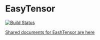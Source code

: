 # EasyTensor

[![Build Status](https://travis-ci.org/Tenice/EasyTensor.svg?branch=master)](https://travis-ci.org/Tenice/EasyTensor)

[Shared documents for EashTensor are here](https://drive.google.com/drive/folders/0B8PhYyGquLbCVEd3aWt5MEpEQ3M)
